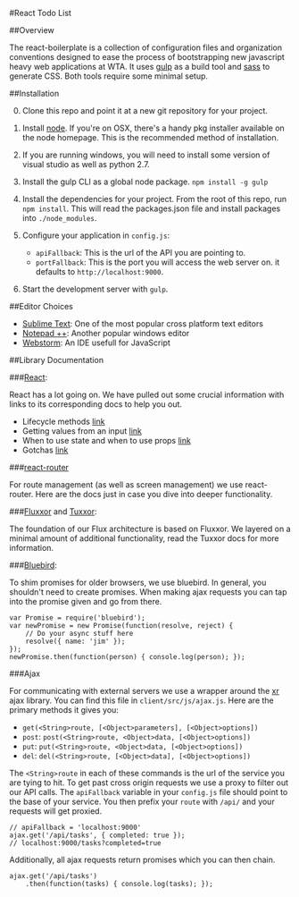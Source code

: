 #React Todo List

##Overview

The react-boilerplate is a collection of configuration files and organization
conventions designed to ease the process of bootstrapping new javascript heavy
web applications at WTA. It uses [gulp](http://gulpjs.com/) as a build tool
and [sass](http://sass-lang.com/) to generate CSS. Both tools require
some minimal setup.

##Installation

0. Clone this repo and point it at a new git repository for your project.

1. Install [node](http://nodejs.org/). If you're on OSX, there's a handy pkg
   installer available on the node homepage. This is the recommended method of
   installation.

2. If you are running windows, you will need to install some version of
   visual studio as well as python 2.7.

3. Install the gulp CLI as a global node package. `npm install -g gulp`

4. Install the dependencies for your project. From the root of this repo, run
   `npm install`. This will read the packages.json file and install packages
   into `./node_modules`.

5. Configure your application in `config.js`:

    - `apiFallback`: This is the url of the API you are pointing to.
    - `portFallback`: This is the port you will access the web server on.
    it defaults to `http://localhost:9000`.

6. Start the development server with `gulp`.

##Editor Choices

- [Sublime Text](http://www.sublimetext.com/): One of the most popular cross platform text editors
- [Notepad ++](https://notepad-plus-plus.org/): Another popular windows editor
- [Webstorm](https://www.jetbrains.com/webstorm/): An IDE usefull for JavaScript

##Library Documentation

###[React](https://facebook.github.io/react/docs/getting-started.html):

React has a lot going on. We have pulled out some crucial
information with links to its corresponding docs to help you out.

- Lifecycle methods [link](https://facebook.github.io/react/docs/component-specs.html)
- Getting values from an input [link](https://facebook.github.io/react/docs/working-with-the-browser.html)
- When to use state and when to use props [link](https://facebook.github.io/react/docs/thinking-in-react.html)
- Gotchas [link](https://facebook.github.io/react/docs/jsx-gotchas.html)

###[react-router](https://github.com/rackt/react-router)

For route management (as well as screen management) we use react-router.
Here are the docs just in case you dive into deeper functionality.

###[Fluxxor](http://fluxxor.com/) and [Tuxxor](https://github.com/willowtreeapps/tuxxor):

The foundation of our Flux architecture is based on Fluxxor. We layered
on a minimal amount of additional functionality, read the Tuxxor docs
for more information.

###[Bluebird](https://github.com/petkaantonov/bluebird):

To shim promises for older browsers, we use bluebird. In general, you
shouldn't need to create promises. When making ajax requests you can
tap into the promise given and go from there.

    var Promise = require('bluebird');
    var newPromise = new Promise(function(resolve, reject) {
        // Do your async stuff here
        resolve({ name: 'jim' });
    });
    newPromise.then(function(person) { console.log(person); });

###Ajax

For communicating with external servers we use a wrapper around the
[xr](https://github.com/radiosilence/xr) ajax library. You can find this file in `client/src/js/ajax.js`.
Here are the primary methods it gives you:

- `get(<String>route, [<Object>parameters], [<Object>options])`
- `post`: `post(<String>route, <Object>data, [<Object>options])`
- `put`: `put(<String>route, <Object>data, [<Object>options])`
- `del`: `del(<String>route, [<Object>data], [<Object>options])`

The `<String>route` in each of these commands is the url of the service
you are tying to hit. To get past cross origin requests we use a
proxy to filter out our API calls. The `apiFallback` variable in your
`config.js` file should point to the base of your service. You then
prefix your `route` with `/api/` and your requests will get proxied.

    // apiFallback = 'localhost:9000'
    ajax.get('/api/tasks', { completed: true });
    // localhost:9000/tasks?completed=true

Additionally, all ajax requests return promises which you can then chain.

    ajax.get('/api/tasks')
        .then(function(tasks) { console.log(tasks); });
